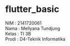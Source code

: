 # flutter_basic

NIM     : 2141720061 <br /> Nama    : Mellyana Tundjung <br /> Kelas   : TI 3B <br /> Prodi   : D4-Teknik Informatika

